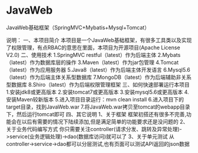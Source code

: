 # JavaWeb
JavaWeb基础框架（SpringMVC+Mybatis+Mysql+Tomcat）

说明：
一、本项目简介
本项目是一个JavaWeb基础框架，有很多工具类以及实现了权限管理，有点RBAC的意思在里面，本项目为开源项目(Apache License V2.0)
二、使用技术
1.SpringMVC restful（latest）作为后端主体
2.Mybats（latest）作为数据库层的操作
3.Maven（latest）作为jar包管理
4.Tomcat（latest）作为应用服务器
5.Java8（latest）作为后端主体开发语言
6.Mysql5.6（latest）作为后端主体关系型数据库
7.MongoDB（latest）作为后端辅助非关系型数据库
8.Shiro（latest）作为后端权限管理框架
三、如何快速部署运行本项目
1.安装jdk8或更高版本
2.安装tomcat7或更高版本
3.安装mysql5.6或更高版本
4.安装Maven较新版本
5.进入项目目录运行：mvn clean install
6.进入项目下的target目录，找到JavaWeb.war
7.将JavaWeb.war拷贝至tomcat的webapp目录下，然后运行tomcat即可
四、其它说明
1、关于框架
框架初搭还有很多不完善,功能会在以后有需要的情况下陆续添加,但是满足简单的功能要求还是没问题的
2、关于业务代码编写方式
你只需要关注controller(请求分发、跳转及异常处理)->service(业务逻辑处理)->dao(数据库访问)就可以了
3、关于单元测试
从controller->service->dao都可以分层测试,也有页面可以测试API返回的json数据
